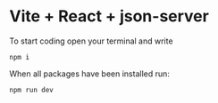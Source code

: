 # Vite + React + json-server
To start coding open your terminal and write
```
npm i
```

When all packages have been installed run:
```
npm run dev
```